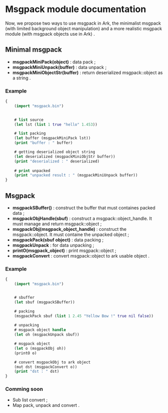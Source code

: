 # Msgpack module documentation


Now, we propose two ways to use msgpack in Ark, the minimalist msgpack (with limited background object manipulation) and a more realistic msgpack module (with msgpack objects use in Ark) .


## **Minimal msgpack** 


+ **msgpackMiniPack(object)** : data pack ;
+ **msgpackMiniUnpack(buffer)** : data unpack ;
+ **msgpackMiniObjectStr(buffer)** : return deserialized msgpack::object as a string .


### Example

``` clojure
{
	(import "msgpack.bin")

	
	# list source
	(let lst (list 1 true "hello" 1.453))

	# list packing
	(let buffer (msgpackMiniPack lst))
	(print "buffer : " buffer)

	# getting deserialized object string
	(let deserialized (msgpackMiniObjStr buffer))
	(print "deserialized : " deserialized)
	
	# print unpacked 
	(print "unpacked result : " (msgpackMiniUnpack buffer))
}
```


## **Msgpack**


+ **msgpackSBuffer()** : construct the buffer that must containes packed data ;
+ **msgpackObjHandle(sbuf)** : construct a msgpack::object_handle. It must manage and return msgpack::object ;
+ **msgpackObj(msgpack_object_handle)** : construct the msgpack::object. It must containe the unpacked object ;
+ **msgpackPack(sbuf object)** : data packing ;
+ **msgpackUnpack** : for data unpacking ;
+ **printO(msgpack_object)** : print msgpack::object ;
+ **msgpackConvert** : convert msgpack::object to ark usable object .



### Example

``` clojure
{
	(import "msgpack.bin")


	# sbuffer
	(let sbuf (msgpackSBuffer))

	# packing
	(msgpackPack sbuf (list 1 2.45 "Yellow Bow !" true nil false))
	
	# unpacking
	# msgpack object handle
	(let oh (msgpackUnpack sbuf))

	# msgpack object
	(let o (msgpackObj oh))
	(printO o)

	# convert msgpackObj to ark object
	(mut dst (msgpackConvert o))
	(print "dst : " dst)
}
```


### Comming soon


+ Sub list convert ;
+ Map pack, unpack and convert .